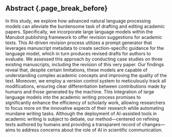 ## Abstract {.page_break_before}

In this study, we explore how advanced natural language processing models can alleviate the burdensome task of drafting and editing academic papers.
Specifically, we incorporate large language models within the Manubot publishing framework to offer revision suggestions for academic texts.
This AI-driven revision process utilizes a prompt generator that leverages manuscript metadata to create section-specific guidance for the language model, which in turn produces revised drafts for authors to evaluate.
We assessed this approach by conducting case studies on three existing manuscripts, including the revision of this very paper.
Our findings reveal that, despite certain limitations, these models are capable of understanding complex academic concepts and improving the quality of the text.
Moreover, we employ a version control system to meticulously track all modifications, ensuring clear differentiation between contributions made by humans and those generated by the machine.
This integration of large language models into the academic writing process promises to significantly enhance the efficiency of scholarly work, allowing researchers to focus more on the innovative aspects of their research while automating mundane writing tasks.
Although the deployment of AI-assisted tools in academic writing is subject to debate, our method—centered on refining texts authored by humans and providing a transparent record of changes—aims to address concerns about the role of AI in scientific communication.
